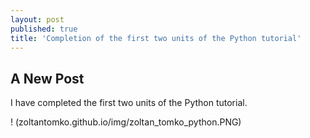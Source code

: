 ```yaml
---
layout: post
published: true
title: 'Completion of the first two units of the Python tutorial'
---
```

## A New Post

I have completed the first two units of the Python tutorial.

! (zoltantomko.github.io/img/zoltan_tomko_python.PNG)
